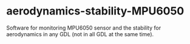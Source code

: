 # aerodynamics-stability-MPU6050
Software for monitoring MPU6050 sensor and the stability for aerodynamics in any GDL (not in all GDL at the same time).
